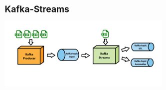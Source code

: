 # Kafka-Streams

![alt text](https://github.com/aleksanderLisiecki/Kafka-Streams/blob/main/kafka-project-graphics.png)
